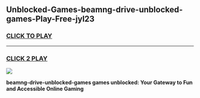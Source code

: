
## Unblocked-Games-beamng-drive-unblocked-games-Play-Free-jyl23
<h3>
<a href="https://premium76.site?title=beamng-drive-unblocked-games&ref=23A">CLICK TO PLAY</a></h3>
<hr>

<h3>
<a href="https://premium76.site?title=beamng-drive-unblocked-games&ref=23A">CLICK 2 PLAY</a>
  
</h3>

<a href="https://premium76.site?title=beamng-drive-unblocked-games&ref=23A"><img src="https://clearcache.store/games.png"></a>


**beamng-drive-unblocked-games games unblocked: Your Gateway to Fun and Accessible Online Gaming**

